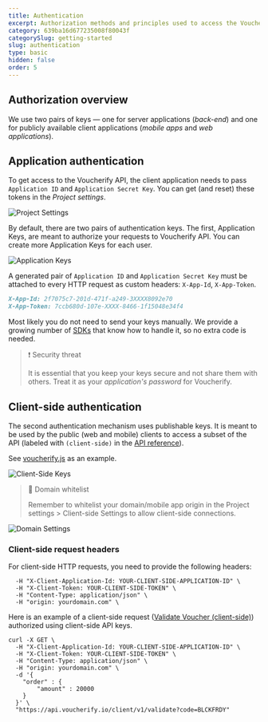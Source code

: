 ```yaml
---
title: Authentication
excerpt: Authorization methods and principles used to access the Voucherify platform HTTP APIs.
category: 639ba16d677235008f80043f
categorySlug: getting-started
slug: authentication
type: basic
hidden: false
order: 5
---
```


## Authorization overview

We use two pairs of keys — one for server applications (*back-end*) and one for publicly available client applications (*mobile apps* and *web applications*).

## Application authentication

To get access to the Voucherify API, the client application needs to pass `Application ID` and `Application Secret Key`. You can get (and reset) these tokens in the *Project settings*.

<!-- ![Project Settings](../../assets/img/guides_getting_started_authentication_project_settings_1.png "Project Settings") -->
![Project Settings](https://files.readme.io/84a2b0b-project-settings.png "Project Settings")

By default, there are two pairs of authentication keys. The first, Application Keys, are meant to authorize your requests to Voucherify API. You can create more Application Keys for each user.

<!-- ![Application Keys](../../assets/img/guides_getting_started_authentication_application_keys_2.png "Application Keys") -->
![Application Keys](https://files.readme.io/281ef5b-application-keys.png "Application Keys")

A generated pair of `Application ID` and `Application Secret Key` must be attached to every HTTP request as custom headers: `X-App-Id`, `X-App-Token`.

```markdown App Keys
X-App-Id: 2f7075c7-201d-471f-a249-3XXXX8092e70    
X-App-Token: 7ccb680d-107e-XXXX-8466-1f15048e34f4
```

Most likely you do not need to send your keys manually. We provide a growing number of [SDKs](doc:sdks) that know how to handle it, so no extra code is needed.

> ❗ Security threat
> 
> It is essential that you keep your keys secure and not share them with others. Treat it as your *application's password* for Voucherify.

## Client-side authentication

The second authentication mechanism uses publishable keys. It is meant to be used by the public (web and mobile) clients to access a subset of the API (labeled with `(client-side)` in the [API reference](doc:api-reference)).

See [voucherify.js](doc:client-side-api) as an example.

<!-- ![Client-Side Keys](../../assets/img/guides_getting_started_authentication_client_side_keys_3.png "Client-Side Keys") -->
![Client-Side Keys](https://files.readme.io/9342f54-client-side-keys.png "Client-Side Keys")

> 🚧 Domain whitelist
> 
> Remember to whitelist your domain/mobile app origin in the Project settings > Client-side Settings to allow client-side connections.

<!-- ![Domain Settings](../../assets/img/guides_getting_started_authentication_domain_settings_4.png "Domain Settings") -->
![Domain Settings](https://files.readme.io/cdf46f1-domain-settings.png "Domain Settings")

### Client-side request headers

For client-side HTTP requests, you need to provide the following headers:

```curl Client-side request headers
  -H "X-Client-Application-Id: YOUR-CLIENT-SIDE-APPLICATION-ID" \
  -H "X-Client-Token: YOUR-CLIENT-SIDE-TOKEN" \
  -H "Content-Type: application/json" \
  -H "origin: yourdomain.com" \ 
```

Here is an example of a client-side request ([Validate Voucher (client-side)](ref:validate-voucher)) authorized using client-side API keys.

```curl Client-side redemption
curl -X GET \
  -H "X-Client-Application-Id: YOUR-CLIENT-SIDE-APPLICATION-ID" \
  -H "X-Client-Token: YOUR-CLIENT-SIDE-TOKEN" \
  -H "Content-Type: application/json" \
  -H "origin: yourdomain.com" \
  -d '{
    "order" : {
        "amount" : 20000
    }
  }' \
  "https://api.voucherify.io/client/v1/validate?code=BLCKFRDY"
```
